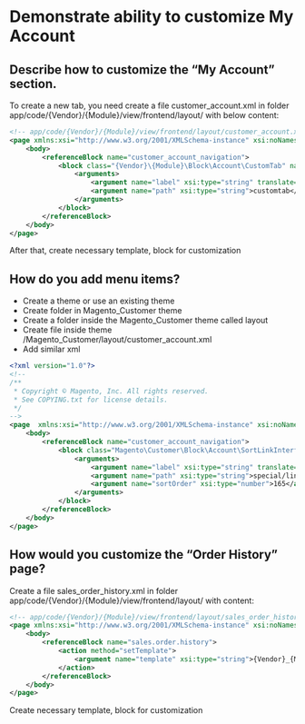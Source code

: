 # Demonstrate ability to customize My Account

## Describe how to customize the “My Account” section.

To create a new tab, you need create a file customer_account.xml in folder app/code/{Vendor}/{Module}/view/frontend/layout/
with below content: 

```xml
<!-- app/code/{Vendor}/{Module}/view/frontend/layout/customer_account.xml -->
<page xmlns:xsi="http://www.w3.org/2001/XMLSchema-instance" xsi:noNamespaceSchemaLocation="urn:magento:framework:View/Layout/etc/page_configuration.xsd">
    <body>
        <referenceBlock name="customer_account_navigation">
            <block class="{Vendor}\{Module}\Block\Account\CustomTab" name="custom.tab.link" after="-" template="{Vendor}_{Module}::account/customtab.phtml">
                <arguments>
                    <argument name="label" xsi:type="string" translate="true">Custom Tab</argument>
                    <argument name="path" xsi:type="string">customtab</argument>
                </arguments>
            </block>
        </referenceBlock>
    </body>
</page>
````
After that, create necessary template, block for customization
## How do you add menu items?
- Create a theme or use an existing theme
- Create folder in Magento_Customer theme
- Create a folder inside the Magento_Customer theme called layout
- Create file inside theme /Magento_Customer/layout/customer_account.xml
- Add similar xml
```xml
<?xml version="1.0"?>
<!--
/**
 * Copyright © Magento, Inc. All rights reserved.
 * See COPYING.txt for license details.
 */
-->
<page  xmlns:xsi="http://www.w3.org/2001/XMLSchema-instance" xsi:noNamespaceSchemaLocation="urn:magento:framework:View/Layout/etc/page_configuration.xsd">
    <body>
        <referenceBlock name="customer_account_navigation">
            <block class="Magento\Customer\Block\Account\SortLinkInterface" name="customer-account-navigation-address-link">
                <arguments>
                    <argument name="label" xsi:type="string" translate="true">Russell Special</argument>
                    <argument name="path" xsi:type="string">special/link</argument>
                    <argument name="sortOrder" xsi:type="number">165</argument>
                </arguments>
            </block>
        </referenceBlock>
    </body>
</page>
```

## How would you customize the “Order History” page?
Create a file sales_order_history.xml in folder app/code/{Vendor}/{Module}/view/frontend/layout/ with content:
```xml
<!-- app/code/{Vendor}/{Module}/view/frontend/layout/sales_order_history.xml -->
<page xmlns:xsi="http://www.w3.org/2001/XMLSchema-instance" xsi:noNamespaceSchemaLocation="urn:magento:framework:View/Layout/etc/page_configuration.xsd">
    <body>
        <referenceBlock name="sales.order.history">
            <action method="setTemplate">
                <argument name="template" xsi:type="string">{Vendor}_{Module}::order/history.phtml</argument>
            </action>
        </referenceBlock>
    </body>
</page>
````
Create necessary template, block for customization
